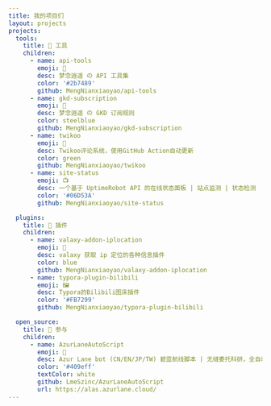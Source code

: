 ```yaml
---
title: 我的项目们
layout: projects
projects:
  tools:
    title: 🔧 工具
    children:
      - name: api-tools
        emoji: 🔧
        desc: 梦念逍遥 の API 工具集
        color: '#2b7489'
        github: MengNianxiaoyao/api-tools
      - name: gkd-subscription
        emoji: 📖
        desc: 梦念逍遥 の GKD 订阅规则
        color: steelblue
        github: MengNianxiaoyao/gkd-subscription
      - name: twikoo
        emoji: 📱
        desc: Twikoo评论系统，使用GitHub Action自动更新
        color: green
        github: MengNianxiaoyao/twikoo
      - name: site-status
        emoji: 📺
        desc: 一个基于 UptimeRobot API 的在线状态面板 | 站点监测 | 状态检测
        color: '#06D53A'
        github: MengNianxiaoyao/site-status

  plugins:
    title: 🔌 插件
    children:
      - name: valaxy-addon-iplocation
        emoji: 🧭
        desc: valaxy 获取 ip 定位的各种信息插件
        color: blue
        github: MengNianxiaoyao/valaxy-addon-iplocation
      - name: typora-plugin-bilibili
        emoji: 🖼️
        desc: Typora的Bilibili图床插件
        color: '#FB7299'
        github: MengNianxiaoyao/typora-plugin-bilibili

  open_source:
    title: 👥 参与
    children:
      - name: AzurLaneAutoScript
        emoji: 🤖
        desc: Azur Lane bot (CN/EN/JP/TW) 碧蓝航线脚本 | 无缝委托科研，全自动大世界
        color: '#409eff'
        textColor: white
        github: LmeSzinc/AzurLaneAutoScript
        url: https://alas.azurlane.cloud/
---
```

